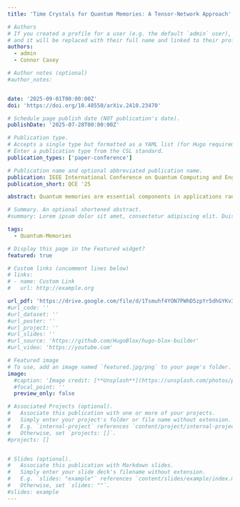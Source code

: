 ```yaml
---
title: 'Time Crystals for Quantum Memories: A Tensor-Network Approach'

# Authors
# If you created a profile for a user (e.g. the default `admin` user), write the username (folder name) here
# and it will be replaced with their full name and linked to their profile.
authors:
  - admin
  - Connor Casey

# Author notes (optional)
#author_notes:


date: '2025-09-01T00:00:00Z'
doi: 'https://doi.org/10.48550/arXiv.2410.23470'

# Schedule page publish date (NOT publication's date).
publishDate: '2025-07-28T00:00:00Z'

# Publication type.
# Accepts a single type but formatted as a YAML list (for Hugo requirements).
# Enter a publication type from the CSL standard.
publication_types: ['paper-conference']

# Publication name and optional abbreviated publication name.
publication: IEEE International Conference on Quantum Computing and Engineering 2025
publication_short: QCE '25

abstract: Quantum memories are essential components in applications ranging from quantum computing to quantum communication networks. However, their practical utility is constrained by short decoherence times, motivating the search for new physical systems that can inherently protect stored information. Discrete time crystals (DTCs)—periodically driven many-body systems exhibiting stable subharmonic oscillations that break discrete time-translation symmetry—offer a promising approach, as they are theoretically able to shield encoded information from local perturbations, making them compelling candidates for next-generation, passively protected quantum memories. In this work, we employ a tensor-network framework that models a quantum memory as a DTC. We employ the time-evolving block-decimation (TEBD) algorithm to perform both real- and imaginary-time evolution of a matrix-product-state (MPS) representation, thereby efficiently capturing the large many-body Hilbert space while tracking entanglement growth, sub-harmonic spectral responses, and memory-fidelity metrics over experimentally relevant timescales. By sweeping the drive strength, interaction range, and disorder, we map the phase diagram, pinpoint regimes that sustain time-crystalline order, and set the stage to model their coherence lifetimes.

# Summary. An optional shortened abstract.
#summary: Lorem ipsum dolor sit amet, consectetur adipiscing elit. Duis posuere tellus ac convallis placerat. Proin tincidunt magna sed ex sollicitudin condimentum.

tags:
  - Quantum-Memories

# Display this page in the Featured widget?
featured: true

# Custom links (uncomment lines below)
# links:
# - name: Custom Link
#   url: http://example.org

url_pdf: 'https://drive.google.com/file/d/1Tsmuhf4YON7PWhD5zpYr5dhGYKv3eW-N/view?usp=drive_link'
#url_code: ''
#url_dataset: ''
#url_poster: ''
#url_project: ''
#url_slides: ''
#url_source: 'https://github.com/HugoBlox/hugo-blox-builder'
#url_video: 'https://youtube.com'

# Featured image
# To use, add an image named `featured.jpg/png` to your page's folder.
image:
  #caption: 'Image credit: [**Unsplash**](https://unsplash.com/photos/pLCdAaMFLTE)'
  #focal_point: ''
  preview_only: false

# Associated Projects (optional).
#   Associate this publication with one or more of your projects.
#   Simply enter your project's folder or file name without extension.
#   E.g. `internal-project` references `content/project/internal-project/index.md`.
#   Otherwise, set `projects: []`.
#projects: []


# Slides (optional).
#   Associate this publication with Markdown slides.
#   Simply enter your slide deck's filename without extension.
#   E.g. `slides: "example"` references `content/slides/example/index.md`.
#   Otherwise, set `slides: ""`.
#slides: example
---
```



